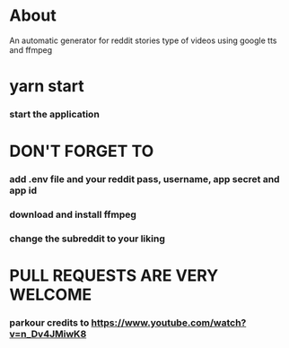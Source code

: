 # About
An automatic generator for reddit stories type of videos using google tts and ffmpeg 

# yarn start 
### start the application

# DON'T FORGET TO
### add .env file and your reddit pass, username, app secret and app id

### download and install ffmpeg

### change the subreddit to your liking

# PULL REQUESTS ARE VERY WELCOME

### parkour credits to https://www.youtube.com/watch?v=n_Dv4JMiwK8

